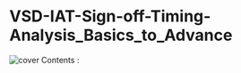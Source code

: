 # VSD-IAT-Sign-off-Timing-Analysis_Basics_to_Advance
![cover](https://user-images.githubusercontent.com/41202126/220864875-42740d45-fc64-4c6e-872b-e29f386d7b75.png)
Contents : 
